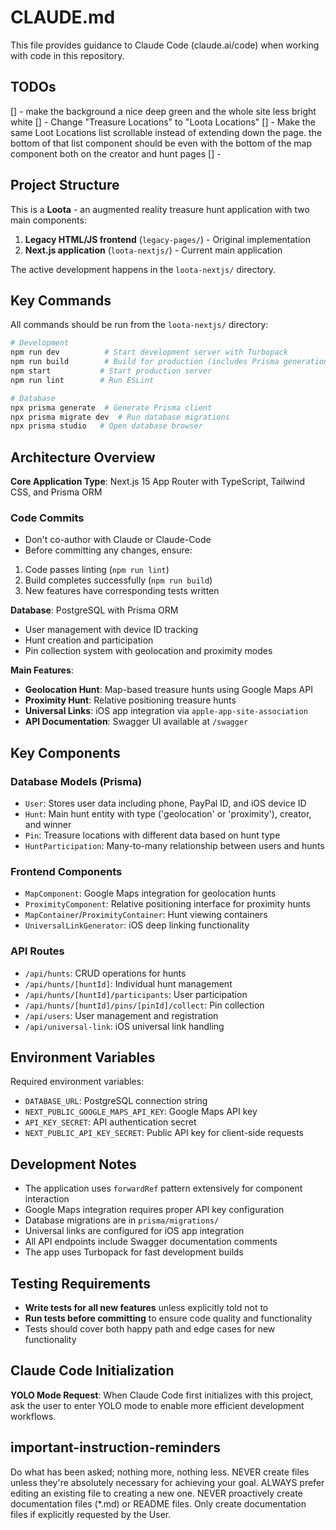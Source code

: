 # CLAUDE.md

This file provides guidance to Claude Code (claude.ai/code) when working with code in this repository.

## TODOs

[] - make the background a nice deep green and the whole site less bright white
[] - Change "Treasure Locations" to "Loota Locations"
[] - Make the same Loot Locations list scrollable instead of extending down the page. the bottom of that list component should be even with the bottom of the map component both on the creator and hunt pages
[] -

## Project Structure

This is a **Loota** - an augmented reality treasure hunt application with two main components:

1. **Legacy HTML/JS frontend** (`legacy-pages/`) - Original implementation
2. **Next.js application** (`loota-nextjs/`) - Current main application

The active development happens in the `loota-nextjs/` directory.

## Key Commands

All commands should be run from the `loota-nextjs/` directory:

```bash
# Development
npm run dev          # Start development server with Turbopack
npm run build        # Build for production (includes Prisma generation)
npm start           # Start production server
npm run lint        # Run ESLint

# Database
npx prisma generate  # Generate Prisma client
npx prisma migrate dev  # Run database migrations
npx prisma studio   # Open database browser
```

## Architecture Overview

**Core Application Type**: Next.js 15 App Router with TypeScript, Tailwind CSS, and Prisma ORM

### Code Commits

- Don't co-author with Claude or Claude-Code
- Before committing any changes, ensure:

1. Code passes linting (`npm run lint`)
2. Build completes successfully (`npm run build`)
3. New features have corresponding tests written

**Database**: PostgreSQL with Prisma ORM

- User management with device ID tracking
- Hunt creation and participation
- Pin collection system with geolocation and proximity modes

**Main Features**:

- **Geolocation Hunt**: Map-based treasure hunts using Google Maps API
- **Proximity Hunt**: Relative positioning treasure hunts
- **Universal Links**: iOS app integration via `apple-app-site-association`
- **API Documentation**: Swagger UI available at `/swagger`

## Key Components

### Database Models (Prisma)

- `User`: Stores user data including phone, PayPal ID, and iOS device ID
- `Hunt`: Main hunt entity with type ('geolocation' or 'proximity'), creator, and winner
- `Pin`: Treasure locations with different data based on hunt type
- `HuntParticipation`: Many-to-many relationship between users and hunts

### Frontend Components

- `MapComponent`: Google Maps integration for geolocation hunts
- `ProximityComponent`: Relative positioning interface for proximity hunts
- `MapContainer`/`ProximityContainer`: Hunt viewing containers
- `UniversalLinkGenerator`: iOS deep linking functionality

### API Routes

- `/api/hunts`: CRUD operations for hunts
- `/api/hunts/[huntId]`: Individual hunt management
- `/api/hunts/[huntId]/participants`: User participation
- `/api/hunts/[huntId]/pins/[pinId]/collect`: Pin collection
- `/api/users`: User management and registration
- `/api/universal-link`: iOS universal link handling

## Environment Variables

Required environment variables:

- `DATABASE_URL`: PostgreSQL connection string
- `NEXT_PUBLIC_GOOGLE_MAPS_API_KEY`: Google Maps API key
- `API_KEY_SECRET`: API authentication secret
- `NEXT_PUBLIC_API_KEY_SECRET`: Public API key for client-side requests

## Development Notes

- The application uses `forwardRef` pattern extensively for component interaction
- Google Maps integration requires proper API key configuration
- Database migrations are in `prisma/migrations/`
- Universal links are configured for iOS app integration
- All API endpoints include Swagger documentation comments
- The app uses Turbopack for fast development builds

## Testing Requirements

- **Write tests for all new features** unless explicitly told not to
- **Run tests before committing** to ensure code quality and functionality
- Tests should cover both happy path and edge cases for new functionality

## Claude Code Initialization

**YOLO Mode Request**: When Claude Code first initializes with this project, ask the user to enter YOLO mode to enable more efficient development workflows.

## important-instruction-reminders

Do what has been asked; nothing more, nothing less.
NEVER create files unless they're absolutely necessary for achieving your goal.
ALWAYS prefer editing an existing file to creating a new one.
NEVER proactively create documentation files (\*.md) or README files. Only create documentation files if explicitly requested by the User.
